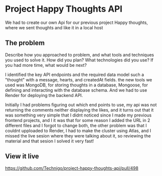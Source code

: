 # Project Happy Thoughts API

We had to create our own Api for our previous project Happy thoughts, where we sent thoughts and like it in a local host

## The problem

Describe how you approached to problem, and what tools and techniques you used to solve it. How did you plan? What technologies did you use? If you had more time, what would be next?

I identified the key API endpoints and the required data model such a "thought" with a message, hearts, and createdAt fields. the new tools we used was MongoDB, for storing thoughts in a database, Mongoose, for defining and interacting with the database schema. And we had to use Render for deploying the backend API. 

Initially I had problems figuring out which end points to use, my api was not returning the comments neither displaying the likes, and it turns out that it was something very simple that I didnt noticed since I made my previous frontend projects, and I it was that for some reason I added the URL in 2 different files and I forgot to change both, the other problem was that I couldnt upploaded to Render, I had to make the cluster using Atlas, and I missed the live sesion where they were talking about it, so reviewing the material and that sesion I solved it very fast!

## View it live


https://github.com/Technigo/project-happy-thoughts-api/pull/498